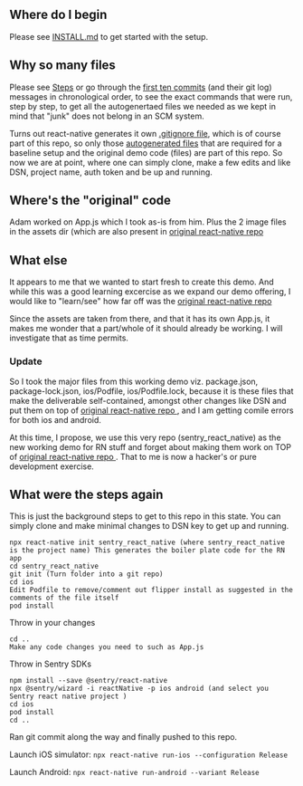 ## Where do I begin 

Please see [INSTALL.md](./Install.md) to get started with the setup.


## Why so many files

Please see [Steps](what-were-the-setps-again) or go through the [first ten commits](https://github.com/sentry-demos/sentry_react_native/commits/master) (and their git log) messages in chronological order, to see the exact commands that were run, step by step, to get all the autogenertaed files we needed as we kept in mind that "junk" does not belong in an SCM system. 

Turns out react-native generates it own [.gitignore file](https://stackoverflow.com/questions/49099131/recommended-gitignore-for-react-native/49099219
), which is of course part of this repo, so only those [autogenerated files](https://stackoverflow.com/questions/48448426/why-dont-we-gitignore-ios-and-android-in-react-native ) that are required for a baseline setup and the original demo code (files) are part of this repo. So now we are at point, where one can simply clone, make a few edits and like DSN, project name, auth token and be up and running.


## Where's the "original" code

Adam worked on App.js which I took as-is from him. Plus the 2 image files in the assets dir (which are also present in [original react-native repo ]( https://github.com/sentry-demos/react-native/commit/269f58d63426065a4de67a3f22d2e774787cd996)


## What else 

It appears to me that we wanted to start fresh to create this demo. And while this was a good learning excercise as we expand our demo offering, I would like to "learn/see" how far off was the [original react-native repo ]( https://github.com/sentry-demos/react-native/commit/269f58d63426065a4de67a3f22d2e774787cd996)

Since the assets are taken from there, and that it has its own App.js, it makes me wonder that a part/whole of it should already be working. I will investigate that as time permits. 

### Update

So I took the major files from this working demo viz. package.json, package-lock.json, ios/Podfile, ios/Podfile.lock, because it is these files that make the deliverable self-contained, amongst other changes like DSN and put them on top of [original react-native repo ]( https://github.com/sentry-demos/react-native/commit/269f58d63426065a4de67a3f22d2e774787cd996) , and I am getting comile errors for both ios and android. 

At this time, I propose, we use this very repo (sentry_react_native) as the new working demo for RN stuff and forget about making them work on TOP of [original react-native repo ]( https://github.com/sentry-demos/react-native/commit/269f58d63426065a4de67a3f22d2e774787cd996) . That to me is now a hacker's or pure development exercise.

## What were the steps again

This is just the background steps to get to this repo in this state. You can simply clone and  make minimal changes to DSN key to get up and running. 

```
npx react-native init sentry_react_native (where sentry_react_native is the project name) This generates the boiler plate code for the RN app
cd sentry_react_native
git init (Turn folder into a git repo)
cd ios
Edit Podfile to remove/comment out flipper install as suggested in the comments of the file itself
pod install
``` 

Throw in your changes
```
cd ..
Make any code changes you need to such as App.js
```

Throw in Sentry SDKs
```
npm install --save @sentry/react-native
npx @sentry/wizard -i reactNative -p ios android (and select you Sentry react native project )
cd ios
pod install
cd ..
```

Ran git commit along the way and finally pushed to this repo.


Launch iOS  simulator: `npx react-native run-ios --configuration Release`

Launch Android: `npx react-native run-android --variant Release`
